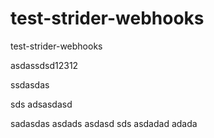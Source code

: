 test-strider-webhooks
=====================

test-strider-webhooks

asdassdsd12312

ssdasdas

sds adsasdasd

sadasdas
asdads
asdasd
sds
asdadad
adada
